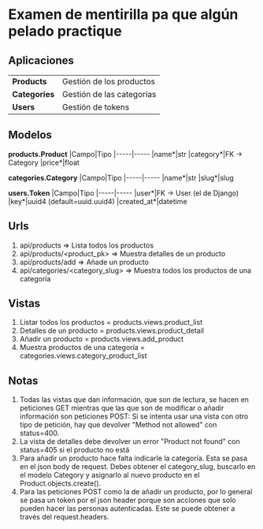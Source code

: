 # Examen de mentirilla pa que algún pelado practique

## Aplicaciones

|||
|--------|------------------------|
|**Products**|Gestión de los productos|
|**Categories**|Gestión de las categorías|
|**Users**|Gestión de tokens

## Modelos

**products.Product**
|Campo|Tipo
|-----|-----
|name*|str
|category*|FK -> Category
|price*|float

**categories.Category**
|Campo|Tipo
|-----|-----
|name*|str
|slug*|slug

**users.Token**
|Campo|Tipo
|-----|-----
|user*|FK -> User (el de Django)
|key*|uuid4 (default=uuid.uuid4)
|created_at*|datetime

## Urls

1. api/products => Lista todos los productos
2. api/products/<product_pk> => Muestra detalles de un producto
3. api/products/add => Añade un producto
4. api/categories/<category_slug> => Muestra todos los productos de una categoría

## Vistas

1. Listar todos los productos = products.views.product_list
2. Detalles de un producto = products.views.product_detail
3. Añadir un producto = products.views.add_product
4. Muestra productos de una categoría = categories.views.category_product_list

## Notas

1. Todas las vistas que dan información, que son de lectura, se hacen en peticiones GET mientras que las que son de modificar o añadir información son peticiones POST: Si se intenta usar una vista con otro tipo de petición, hay que devolver "Method not allowed" con status=400.
2. La vista de detalles debe devolver un error "Product not found" con status=405 si el producto no está
3. Para añadir un producto hace falta indicarle la categoría. Esta se pasa en el json body de request. Debes obtener el category_slug, buscarlo en el modelo Category y asignarlo al nuevo producto en el Product.objects.create().
4. Para las peticiones POST como la de añadir un producto, por lo general se pasa un token por el json header porque son acciones que solo pueden hacer las personas autenticadas. Este se puede obtener a través del request.headers.
